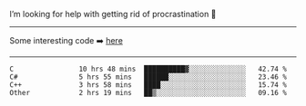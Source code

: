 I’m looking for help with getting rid of procrastination 🤔

-----

Some interesting code :arrow_right: [here](https://github.com/zhen8838/playground)

-----

<!--START_SECTION:waka-->

```text
C                10 hrs 48 mins  ██████████▓░░░░░░░░░░░░░░   42.74 %
C#               5 hrs 55 mins   ██████░░░░░░░░░░░░░░░░░░░   23.46 %
C++              3 hrs 58 mins   ████░░░░░░░░░░░░░░░░░░░░░   15.74 %
Other            2 hrs 19 mins   ██▒░░░░░░░░░░░░░░░░░░░░░░   09.16 %
```

<!--END_SECTION:waka-->

<!--
**zhen8838/zhen8838** is a ✨ _special_ ✨ repository because its `README.md` (this file) appears on your GitHub profile.

Here are some ideas to get you started:

- 🔭 I’m currently working on ...
- 🌱 I’m currently learning ...
- 👯 I’m looking to collaborate on ...
 ...
- 💬 Ask me about ...
- 📫 How to reach me: ...
- 😄 Pronouns: ...
- ⚡ Fun fact: ...
-->
